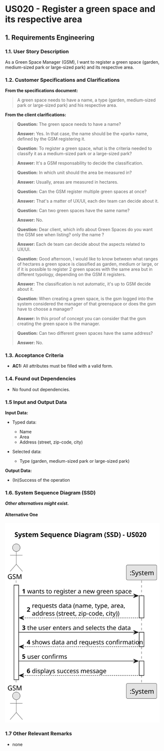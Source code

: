 # US020 - Register a green space and its respective area

## 1. Requirements Engineering

### 1.1. User Story Description

As a Green Space Manager (GSM), I want to register a green space (garden, medium-sized park or large-sized park) and its respective area.

### 1.2. Customer Specifications and Clarifications 

**From the specifications document:**

> A green space needs to have a name, a type (garden, medium-sized park or large-sized park) and his respective area.

**From the client clarifications:**

> **Question:** The green space needs to have a name?
> 
> **Answer:** Yes. In that case, the name should be the «park» name, defined by the GSM registering it.

> **Question:** To register a green space, what is the criteria needed to classify it as a medium-sized park or a large-sized park?
> 
> **Answer:** It's a GSM responsability to decide the classification.

> **Question:** In which unit should the area be measured in?
>
> **Answer:** Usually, areas are measured in hectares.

> **Question:** Can the GSM register multiple green spaces at once?
> 
> **Answer:** That's a matter of UX/UI, each dev team can decide about it.

> **Question:** Can two green spaces have the same name?
> 
> **Answer:** No.

> **Question:** Dear client, which info about Green Spaces do you want the GSM see when listing? only the name ?
> 
> **Answer:** Each de team can decide about the aspects related to UX/UI.

> **Question:** Good afternoon, I would like to know between what ranges of hectares a green space is classified as garden, medium or large, or if it is possible to register 2 green spaces with the same area but in different typology, depending on the GSM it registers.
> 
> **Answer:** The classification is not automatic, it's up to GSM decide about it.

> **Question:** When creating a green space, is the gsm logged into the system considered the manager of that greenspace or does the gsm have to choose a manager?
> 
> **Answer:** In this proof of concept you can consider that the gsm creating the green space is the manager.

> **Question:** Can two different green spaces have the same address?
> 
> **Answer:** No.

### 1.3. Acceptance Criteria

* **AC1:** All attributes must be filled with a valid form.

### 1.4. Found out Dependencies

* No found out dependencies.

### 1.5 Input and Output Data

**Input Data:**

* Typed data:
    * Name
    * Area
    * Address (street, zip-code, city)
	
* Selected data:
    * Type (garden, medium-sized park or large-sized park)

**Output Data:**

* (In)Success of the operation

### 1.6. System Sequence Diagram (SSD)

**_Other alternatives might exist._**

#### Alternative One

![System Sequence Diagram - Alternative One](svg/us020-system-sequence-diagram-alternative-one.svg)

### 1.7 Other Relevant Remarks

* none